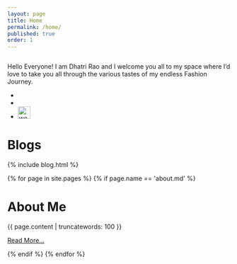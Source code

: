 ```yaml
---
layout: page
title: Home
permalink: /home/
published: true
order: 1
---
```


<div class="media">
	<div class="media-img"><img src="http://52.76.68.253/blog/img/index-recent.jpg" alt=""></div>
	<div class="media-bd text-center v-middle">
	<p class="intro">Hello Everyone! I am Dhatri Rao and I welcome you all to my space where I’d love to take you all through the various tastes of my endless Fashion Journey.</p>
	<ul class="list">
		<li><a target="_blank" href="{{ site.instagram}}"><i class="fa fa-2x fa-instagram"></i></a></li>
		<li><a target="_blank" href="{{ site.facebook}}"><i class="fa fa-2x fa-facebook"></i></a></li>
		<li><a target="_blank" href="{{ site.wooplr}}"><img src="https://www.wooplr.com/images/jiggle-icon-1439884301966.png" alt="wooplr" height="28"></a></li>
	</ul>
	</div>
</div>
<h1 class='section-head'>Blogs</h1>
{% include blog.html %}

{% for page in site.pages %}
{% if page.name == 'about.md' %}
<div class="section">
        <h1 class='section-head'>About Me </h1>
<div id="about" class="post">
{{ page.content | truncatewords: 100 }}
<p><a href="{{ page.url }}" class="btn">Read More&hellip;</a></p>
</div>
    </div>
{% endif %}
{% endfor %}
